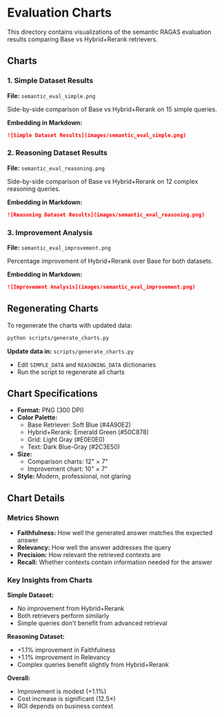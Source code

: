 # Evaluation Charts

This directory contains visualizations of the semantic RAGAS evaluation results comparing Base vs Hybrid+Rerank retrievers.

## Charts

### 1. Simple Dataset Results
**File:** `semantic_eval_simple.png`

Side-by-side comparison of Base vs Hybrid+Rerank on 15 simple queries.

**Embedding in Markdown:**
```markdown
![Simple Dataset Results](images/semantic_eval_simple.png)
```

### 2. Reasoning Dataset Results
**File:** `semantic_eval_reasoning.png`

Side-by-side comparison of Base vs Hybrid+Rerank on 12 complex reasoning queries.

**Embedding in Markdown:**
```markdown
![Reasoning Dataset Results](images/semantic_eval_reasoning.png)
```

### 3. Improvement Analysis
**File:** `semantic_eval_improvement.png`

Percentage improvement of Hybrid+Rerank over Base for both datasets.

**Embedding in Markdown:**
```markdown
![Improvement Analysis](images/semantic_eval_improvement.png)
```

## Regenerating Charts

To regenerate the charts with updated data:

```bash
python scripts/generate_charts.py
```

**Update data in:** `scripts/generate_charts.py`
- Edit `SIMPLE_DATA` and `REASONING_DATA` dictionaries
- Run the script to regenerate all charts

## Chart Specifications

- **Format:** PNG (300 DPI)
- **Color Palette:**
  - Base Retriever: Soft Blue (#4A90E2)
  - Hybrid+Rerank: Emerald Green (#50C878)
  - Grid: Light Gray (#E0E0E0)
  - Text: Dark Blue-Gray (#2C3E50)
- **Size:** 
  - Comparison charts: 12" × 7"
  - Improvement chart: 10" × 7"
- **Style:** Modern, professional, not glaring

## Chart Details

### Metrics Shown
- **Faithfulness:** How well the generated answer matches the expected answer
- **Relevancy:** How well the answer addresses the query
- **Precision:** How relevant the retrieved contexts are
- **Recall:** Whether contexts contain information needed for the answer

### Key Insights from Charts

**Simple Dataset:**
- No improvement from Hybrid+Rerank
- Both retrievers perform similarly
- Simple queries don't benefit from advanced retrieval

**Reasoning Dataset:**
- +1.1% improvement in Faithfulness
- +1.1% improvement in Relevancy
- Complex queries benefit slightly from Hybrid+Rerank

**Overall:**
- Improvement is modest (+1.1%)
- Cost increase is significant (12.5×)
- ROI depends on business context

